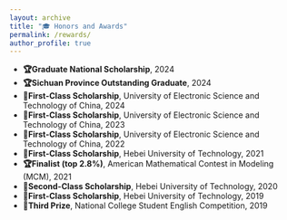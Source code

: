 ```yaml
---
layout: archive
title: "🎓 Honors and Awards"
permalink: /rewards/
author_profile: true
---
```



- **🏆Graduate National Scholarship**, 2024  
- **🏆Sichuan Province Outstanding Graduate**, 2024
- **🥇First-Class Scholarship**, University of Electronic Science and Technology of China, 2024  
- **🥇First-Class Scholarship**, University of Electronic Science and Technology of China, 2023  
- **🥇First-Class Scholarship**, University of Electronic Science and Technology of China, 2022  
- **🥇First-Class Scholarship**, Hebei University of Technology, 2021  
- **🏆Finalist (top 2.8%)**, American Mathematical Contest in Modeling (MCM), 2021  
- **🥈Second-Class Scholarship**, Hebei University of Technology, 2020  
- **🥇First-Class Scholarship**, Hebei University of Technology, 2019  
- **🥉Third Prize**, National College Student English Competition, 2019  
